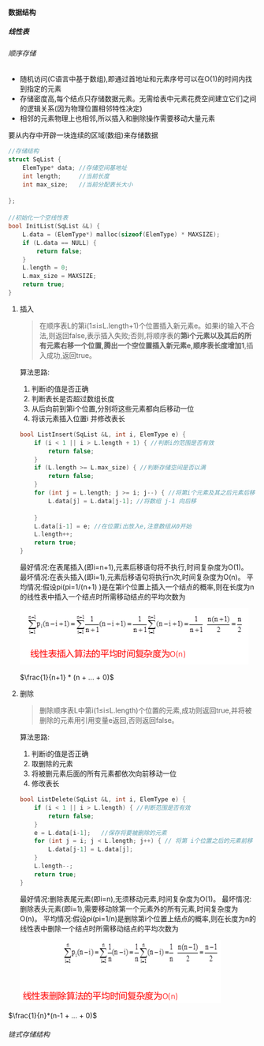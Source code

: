 #### 数据结构

##### 线性表

###### 顺序存储

+ 随机访问(C语言中基于数组),即通过首地址和元素序号可以在O(1)的时间内找到指定的元素
+ 存储密度高,每个结点只存储数据元素。无需给表中元素花费空间建立它们之间的逻辑关系(因为物理位置相邻特性决定)
+ 相邻的元素物理上也相邻,所以插入和删除操作需要移动大量元素

要从内存中开辟一块连续的区域(数组)来存储数据

```c++
//存储结构
struct SqList {
    ElemType* data; //存储空间基地址
    int length;     //当前长度
    int max_size;   //当前分配表长大小
        
};

//初始化一个空线性表
bool InitList(SqList &L) {
    L.data = (ElemType*) malloc(sizeof(ElemType) * MAXSIZE);
    if (L.data == NULL) {
        return false;
    }
    L.length = 0;
    L.max_size = MAXSIZE;
    return true;
}
```

1. 插入

   > 在顺序表L的第i(1≤i≤L.length+1)个位置插入新元素e。如果i的输入不合法,则返回false,表示插入失败;否则,将顺序表的**第i个元素以及其后的所有元素右移一个位置,腾出一个空位置插入新元素e,顺序表长度增加1**,插入成功,返回true。

   算法思路:

   1. 判断i的值是否正确
   2. 判断表长是否超过数组长度
   3. 从后向前到第i个位置,分别将这些元素都向后移动一位
   4. 将该元素插入位置i 并修改表长

   ```c++
   bool ListInsert(SqList &L, int i, ElemType e) {
       if (i < 1 || i > L.length + 1) { //判断i的范围是否有效
           return false;
       }
       if (L.length >= L.max_size) { //判断存储空间是否以满
           return false;
       }
       for (int j = L.length; j >= i; j--) { //将第i个元素及其之后元素后移
           L.data[j] = L.data[j-1]; //将数组 j-1 向后移
   
       }
       L.data[i-1] = e; //在位置i出放入e,注意数组从0开始
       L.length++;
       return true;
   }
   ```

   最好情况:在表尾插入(即i=n+1),元素后移语句将不执行,时间复杂度为O(1)。
   最坏情况:在表头插入(即i=1),元素后移语句将执行n次,时间复杂度为O(n)。
   平均情况:假设pi(pi=1/(n+1) )是在第i个位置上插入一个结点的概率,则在长度为n的线性表中插入一个结点时所需移动结点的平均次数为

   ![](https://raw.githubusercontent.com/zhanyeye/Figure-bed/deepin-pic/img20190722120816.png)

   $\frac{1}{n+1} * (n + ... + 0)$

   

2. 删除

   > 删除顺序表L中第i(1≤i≤L.length)个位置的元素,成功则返回true,并将被删除的元素用引用变量e返回,否则返回false。

   算法思路:

   1. 判断i的值是否正确
   2. 取删除的元素
   3. 将被删元素后面的所有元素都依次向前移动一位
   4. 修改表长

   ```c++
   bool ListDelete(SqList &L, int i, ElemType e) {
       if (i < 1 || i > L.length) { //判断范围是否有效
           return false;
       }
       e = L.data[i-1];   //保存将要被删除的元素
       for (int j = i; j < L.length; j++) { // 将第 i个位置之后的元素前移
           L.data[j-1] = L.data[j]; 
       }
       L.length--;
       return true;
   }
   ```

   最好情况:删除表尾元素(即i=n),无须移动元素,时间复杂度为O(1)。
   最坏情况:删除表头元素(即i=1),需要移动除第一个元素外的所有元素,时间复杂度为O(n)。
   平均情况:假设pi(pi=1/n)是删除第i个位置上结点的概率,则在长度为n的线性表中删除一个结点时所需移动结点的平均次数为

   ![](https://raw.githubusercontent.com/zhanyeye/Figure-bed/deepin-pic/img20190722122755.png)

$\frac{1}{n}*(n-1 + ... + 0)$



###### 链式存储结构

